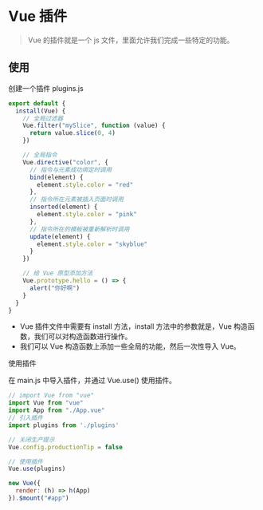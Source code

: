 # Vue 插件

> Vue 的插件就是一个 js 文件，里面允许我们完成一些特定的功能。

## 使用

创建一个插件 plugins.js

```js
export default {
  install(Vue) {
    // 全局过滤器
    Vue.filter("mySlice", function (value) {
      return value.slice(0, 4)
    })

    // 全局指令
    Vue.directive("color", {
      // 指令与元素成功绑定时调用
      bind(element) {
        element.style.color = "red"
      },
      // 指令所在元素被插入页面时调用
      inserted(element) {
        element.style.color = "pink"
      },
      // 指令所在的模板被重新解析时调用
      update(element) {
        element.style.color = "skyblue"
      }
    })

    // 给 Vue 原型添加方法
    Vue.prototype.hello = () => {
      alert("你好啊")
    }
  }
}
```

- Vue 插件文件中需要有 install 方法，install 方法中的参数就是，Vue 构造函数，我们可以对构造函数进行操作。
- 我们可以 Vue 构造函数上添加一些全局的功能，然后一次性导入 Vue。

使用插件

在 main.js 中导入插件，并通过 Vue.use() 使用插件。

```js
// import Vue from "vue"
import Vue from "vue"
import App from "./App.vue"
// 引入插件
import plugins from './plugins'

// 关闭生产提示
Vue.config.productionTip = false

// 使用插件
Vue.use(plugins)

new Vue({
  render: (h) => h(App)
}).$mount("#app")
```

